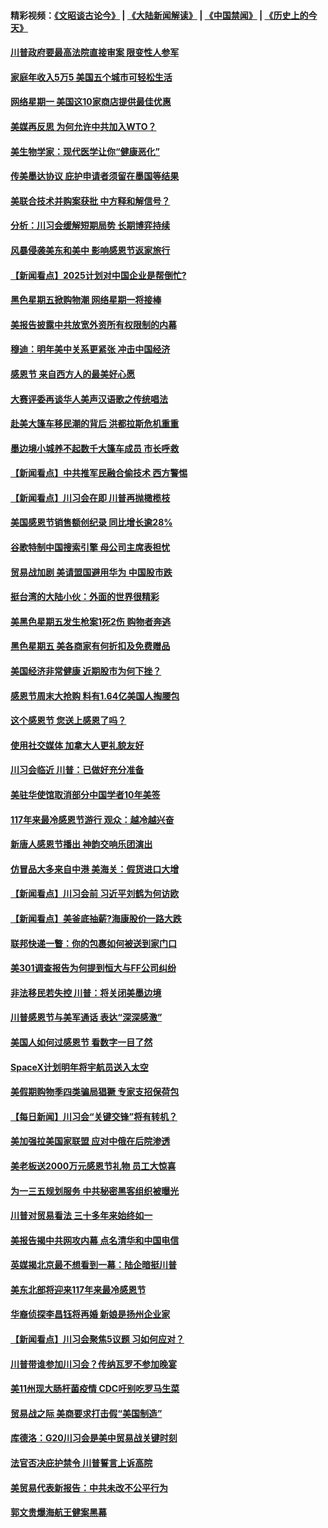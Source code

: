 #### 精彩视频：[《文昭谈古论今》](https://github.com/gfw-breaker/wenzhao/blob/master/README.md?t=11252132) | [《大陆新闻解读》](https://github.com/gfw-breaker/ntdtv-comedy/blob/master/README.md?t=11252132) | [《中国禁闻》](https://github.com/gfw-breaker/ntdtv-news/blob/master/README.md?t=11252132) | [《历史上的今天》](https://github.com/gfw-breaker/today-in-history/blob/master/README.md?t=11252132) 

#### [川普政府要最高法院直接审案 限变性人参军](../pages/nsc412/n10873508.md?t=11252132) 

#### [家庭年收入5万5  美国五个城市可轻松生活](../pages/nsc412/n10872685.md?t=11252132) 

#### [网络星期一 美国这10家商店提供最佳优惠](../pages/nsc412/n10873156.md?t=11252132) 

#### [美媒再反思 为何允许中共加入WTO？](../pages/nsc412/n10872958.md?t=11252132) 

#### [美生物学家：现代医学让你“健康恶化”](../pages/nsc412/n10872870.md?t=11252132) 

#### [传美墨达协议 庇护申请者须留在墨国等结果](../pages/nsc412/n10872961.md?t=11252132) 

#### [美联合技术并购案获批 中方释和解信号？](../pages/nsc412/n10872855.md?t=11252132) 

#### [分析：川习会缓解短期局势 长期博弈持续](../pages/nsc412/n10872672.md?t=11252132) 

#### [风暴侵袭美东和美中 影响感恩节返家旅行](../pages/nsc412/n10872796.md?t=11252132) 

#### [【新闻看点】2025计划对中国企业是帮倒忙?](../pages/nsc412/n10872729.md?t=11252132) 

#### [黑色星期五掀购物潮 网络星期一将接棒](../pages/nsc412/n10872640.md?t=11252132) 

#### [美报告披露中共放宽外资所有权限制的内幕](../pages/nsc412/n10872255.md?t=11252132) 

#### [穆迪：明年美中关系更紧张 冲击中国经济](../pages/nsc412/n10872456.md?t=11252132) 

#### [感恩节 来自西方人的最美好心愿](../pages/nsc412/n10871477.md?t=11252132) 

#### [大赛评委再谈华人美声汉语歌之传统唱法](../pages/nsc412/n10871818.md?t=11252132) 

#### [赴美大篷车移民潮的背后 洪都拉斯危机重重](../pages/nsc412/n10871641.md?t=11252132) 

#### [墨边境小城养不起数千大篷车成员 市长呼救](../pages/nsc412/n10871580.md?t=11252132) 

#### [【新闻看点】中共推军民融合偷技术 西方警惕](../pages/nsc412/n10871382.md?t=11252132) 

#### [【新闻看点】川习会在即 川普再抛橄榄枝](../pages/nsc412/n10871248.md?t=11252132) 

#### [美国感恩节销售额创纪录 同比增长逾28%](../pages/nsc412/n10871319.md?t=11252132) 

#### [谷歌特制中国搜索引擎 母公司主席表担忧](../pages/nsc412/n10871238.md?t=11252132) 

#### [贸易战加剧 美请盟国避用华为 中国股市跌](../pages/nsc412/n10871064.md?t=11252132) 

#### [挺台湾的大陆小伙：外面的世界很精彩](../pages/nsc412/n10870983.md?t=11252132) 

#### [美黑色星期五发生枪案1死2伤 购物者奔逃](../pages/nsc412/n10870651.md?t=11252132) 

#### [黑色星期五 美各商家有何折扣及免费赠品](../pages/nsc412/n10869609.md?t=11252132) 

#### [美国经济非常健康 近期股市为何下挫？](../pages/nsc412/n10869220.md?t=11252132) 

#### [感恩节周末大抢购 料有1.64亿美国人掏腰包](../pages/nsc412/n10869532.md?t=11252132) 

#### [这个感恩节 您送上感恩了吗？](../pages/nsc412/n10869319.md?t=11252132) 

#### [使用社交媒体 加拿大人更礼貌友好](../pages/nsc412/n10869758.md?t=11252132) 

#### [川习会临近 川普：已做好充分准备](../pages/nsc412/n10869699.md?t=11252132) 

#### [美驻华使馆取消部分中国学者10年美签](../pages/nsc412/n10869261.md?t=11252132) 

#### [117年来最冷感恩节游行 观众：越冷越兴奋](../pages/nsc412/n10869409.md?t=11252132) 

#### [新唐人感恩节播出 神韵交响乐团演出](../pages/nsc412/n10849459.md?t=11252132) 

#### [仿冒品大多来自中港 美海关：假货进口大增](../pages/nsc412/n10869186.md?t=11252132) 

#### [【新闻看点】川习会前 习近平刘鹤为何访欧](../pages/nsc412/n10869070.md?t=11252132) 

#### [【新闻看点】美釜底抽薪?海康股价一路大跌](../pages/nsc412/n10868888.md?t=11252132) 

#### [联邦快递一瞥：你的包裹如何被送到家门口](../pages/nsc412/n10869130.md?t=11252132) 

#### [美301调查报告为何提到恒大与FF公司纠纷](../pages/nsc412/n10868690.md?t=11252132) 

#### [非法移民若失控 川普：将关闭美墨边境](../pages/nsc412/n10868952.md?t=11252132) 

#### [川普感恩节与美军通话 表达“深深感激”](../pages/nsc412/n10868915.md?t=11252132) 

#### [美国人如何过感恩节 看数字一目了然](../pages/nsc412/n10868871.md?t=11252132) 

#### [SpaceX计划明年将宇航员送入太空](../pages/nsc412/n10868896.md?t=11252132) 

#### [美假期购物季四类骗局猖獗 专家支招保荷包](../pages/nsc412/n10868751.md?t=11252132) 

#### [【每日新闻】川习会“关键交锋”将有转机？](../pages/nsc412/n10866735.md?t=11252132) 

#### [美加强拉美国家联盟 应对中俄在后院渗透](../pages/nsc412/n10866498.md?t=11252132) 

#### [美老板送2000万元感恩节礼物 员工大惊喜](../pages/nsc412/n10866859.md?t=11252132) 

#### [为一三五规划服务 中共秘密黑客组织被曝光](../pages/nsc412/n10866916.md?t=11252132) 

#### [川普对贸易看法 三十多年来始终如一](../pages/nsc412/n10867008.md?t=11252132) 

#### [美报告揭中共网攻内幕 点名清华和中国电信](../pages/nsc412/n10866804.md?t=11252132) 

#### [英媒揭北京最不想看到一幕：陆企暗挺川普](../pages/nsc412/n10866311.md?t=11252132) 

#### [美东北部将迎来117年来最冷感恩节](../pages/nsc412/n10866722.md?t=11252132) 

#### [华裔侦探李昌钰将再婚 新娘是扬州企业家](../pages/nsc412/n10866743.md?t=11252132) 

#### [【新闻看点】川习会聚焦5议题 习如何应对？](../pages/nsc412/n10866506.md?t=11252132) 

#### [川普带谁参加川习会？传纳瓦罗不参加晚宴](../pages/nsc412/n10866514.md?t=11252132) 

#### [美11州现大肠杆菌疫情 CDC吁别吃罗马生菜](../pages/nsc412/n10866345.md?t=11252132) 

#### [贸易战之际 美商要求打击假“美国制造”](../pages/nsc412/n10865759.md?t=11252132) 

#### [库德洛：G20川习会是美中贸易战关键时刻](../pages/nsc412/n10864773.md?t=11252132) 

#### [法官否决庇护禁令 川普誓言上诉高院](../pages/nsc412/n10865013.md?t=11252132) 

#### [美贸易代表新报告：中共未改不公平行为](../pages/nsc412/n10865131.md?t=11252132) 

#### [郭文贵爆海航王健案黑幕](../pages/nsc412/n10865106.md?t=11252132) 

